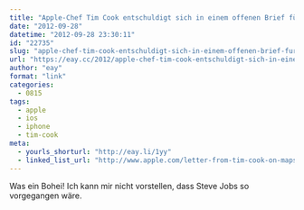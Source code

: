 ```yaml
---
title: "Apple-Chef Tim Cook entschuldigt sich in einem offenen Brief für 'Maps-Gate'"
date: "2012-09-28"
datetime: "2012-09-28 23:30:11"
id: "22735"
slug: "apple-chef-tim-cook-entschuldigt-sich-in-einem-offenen-brief-fur-maps-gate"
url: "https://eay.cc/2012/apple-chef-tim-cook-entschuldigt-sich-in-einem-offenen-brief-fur-maps-gate/"
author: "eay"
format: "link"
categories:
  - 0815
tags:
  - apple
  - ios
  - iphone
  - tim-cook
meta:
  - yourls_shorturl: "http://eay.li/1yy"
  - linked_list_url: "http://www.apple.com/letter-from-tim-cook-on-maps/"
---
```


Was ein Bohei! Ich kann mir nicht vorstellen, dass Steve Jobs so vorgegangen wäre.
